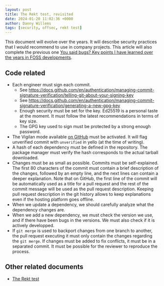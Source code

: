 ```yaml
---
layout: post
title: The Rekt test, revisited
date: 2024-01-20 11:02:36 +0000
author: Danny Willems
tags: [security, offsec, rekt test]
---
```


This document will evolve over the years.
It will describe security practices that I would recommend to use in company
projects.
This article will also complete the previous one [You said bugs? Key points I
have learned over the years in FOSS
developments](https://dannywillems.github.io/2023/12/08/you-said-bugs.html).

## Code related

- Each engineer must sign each commit.
  - See https://docs.github.com/en/authentication/managing-commit-signature-verification/telling-git-about-your-signing-key
  - See https://docs.github.com/en/authentication/managing-commit-signature-verification/generating-a-new-gpg-key
  - Enough security must be set for the key. Ed25519 is a personal taste at the
    moment. It must follow the latest recommendations in terms of key size.
  - The GPG key used to sign must be protected by a strong enough password.
- The Vigilan mode available [on GitHub](https://github.com/settings/keys) must
  be activated. It will flag unverified commit with `unverified` in yello (at the time of writing).
- A hash of each dependency must be defined in the repository. The package
  manager must verify the hash corresponds to the actual tarball downloaded.
- Changes must be as small as possible. Commits must be self-explained. The
  first 80 characters of the commit must contain a brief description of the
  changes, followed by an empty line, and the next lines can contain a deeper
  explanation. Note that on GitHub, the first line of the commit will be
  automatically used as a title for a pull request and the rest of the commit
  message will be used as the pull request description.
  Keeping pull request description in the git history allows to keep
  explanations even if the hosting platform goes offline.
- When we update a dependency, we should carefully analyze what the dependency
  changes are.
- When we add a new dependency, we must check the version we use, and if there
  have been bugs in the versions. We must also check if it is actively
developped.
- If `git merge` is used to backport changes from one branch to another, the
  pull request executing it must only contain the changes regarding the `git merge`.
  If changes must be added to fix conflicts, it must be in a separated commit.
  It must be possible for the reviewer to reproduce the process.

## Other related documents

- [The Rekt test](https://blog.trailofbits.com/2023/08/14/can-you-pass-the-rekt-test/)
